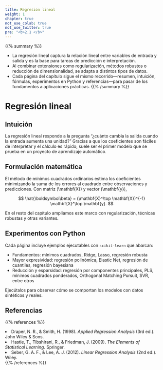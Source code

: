 ```yaml
---
title: Regresión lineal
weight: 1
chapter: true
not_use_colab: true
not_use_twitter: true
pre: "<b>2.1 </b>"
---
```


{{% summary %}}
- La regresión lineal captura la relación lineal entre variables de entrada y salida y es la base para tareas de predicción e interpretación.
- Al combinar extensiones como regularización, métodos robustos o reducción de dimensionalidad, se adapta a distintos tipos de datos.
- Cada página del capítulo sigue el mismo recorrido—resumen, intuición, fórmulas, experimentos en Python y referencias—para pasar de los fundamentos a aplicaciones prácticas.
{{% /summary %}}

# Regresión lineal

## Intuición
La regresión lineal responde a la pregunta “¿cuánto cambia la salida cuando la entrada aumenta una unidad?” Gracias a que los coeficientes son fáciles de interpretar y el cálculo es rápido, suele ser el primer modelo que se prueba en un proyecto de aprendizaje automático.

## Formulación matemática
El método de mínimos cuadrados ordinarios estima los coeficientes minimizando la suma de los errores al cuadrado entre observaciones y predicciones. Con matriz \(\mathbf{X}\) y vector \(\mathbf{y}\),

$$
\hat{\boldsymbol\beta} = (\mathbf{X}^\top \mathbf{X})^{-1} \mathbf{X}^\top \mathbf{y}.
$$

En el resto del capítulo ampliamos este marco con regularización, técnicas robustas y otras variantes.

## Experimentos con Python
Cada página incluye ejemplos ejecutables con `scikit-learn` que abarcan:

- Fundamentos: mínimos cuadrados, Ridge, Lasso, regresión robusta  
- Mayor expresividad: regresión polinómica, Elastic Net, regresión de cuantiles, regresión bayesiana  
- Reducción y esparsidad: regresión por componentes principales, PLS, mínimos cuadrados ponderados, Orthogonal Matching Pursuit, SVR, entre otros

Ejecútalos para observar cómo se comportan los modelos con datos sintéticos y reales.

## Referencias
{{% references %}}
<li>Draper, N. R., &amp; Smith, H. (1998). <i>Applied Regression Analysis</i> (3rd ed.). John Wiley &amp; Sons.</li>
<li>Hastie, T., Tibshirani, R., &amp; Friedman, J. (2009). <i>The Elements of Statistical Learning</i>. Springer.</li>
<li>Seber, G. A. F., &amp; Lee, A. J. (2012). <i>Linear Regression Analysis</i> (2nd ed.). Wiley.</li>
{{% /references %}}

